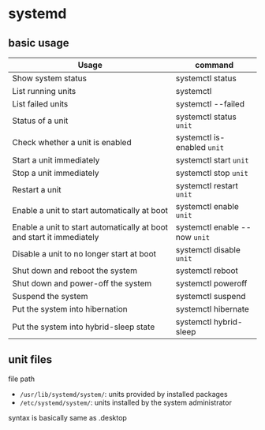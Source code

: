 systemd
===

basic usage
---
Usage|command
-|-
Show system status|systemctl status
List running units|systemctl
List failed units|systemctl --failed
Status of a unit|systemctl status ```unit```
Check whether a unit is enabled|systemctl is-enabled ```unit```
Start a unit immediately|systemctl start ```unit```
Stop a unit immediately|systemctl stop ```unit```
Restart a unit|systemctl restart ```unit```
Enable a unit to start automatically at boot|systemctl enable ```unit```
Enable a unit to start automatically at boot and start it immediately|systemctl enable --now ```unit```
Disable a unit to no longer start at boot|systemctl disable ```unit```
Shut down and reboot the system|systemctl reboot
Shut down and power-off the system|systemctl poweroff
Suspend the system|systemctl suspend
Put the system into hibernation|systemctl hibernate
Put the system into hybrid-sleep state|systemctl hybrid-sleep

unit files
---

file path
- ```/usr/lib/systemd/system/```: units provided by installed packages
- ```/etc/systemd/system/```: units installed by the system administrator

syntax is basically same as .desktop
